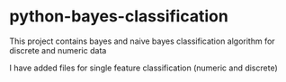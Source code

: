 # python-bayes-classification
This project contains bayes and naive bayes classification algorithm for discrete and numeric data

I have added files for single feature classification (numeric and discrete)
